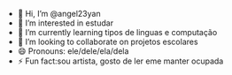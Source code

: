 - 👋 Hi, I’m @angel23yan
- 👀 I’m interested in estudar
- 🌱 I’m currently learning tipos de linguas e computação
- 💞️ I’m looking to collaborate on projetos escolares
- 😄 Pronouns: ele/dele/ela/dela
- ⚡ Fun fact:sou artista, gosto de ler eme manter ocupada

<!---
angel23yan/angel23yan is a ✨ special ✨ repository because its `README.md` (this file) appears on your GitHub profile.
You can click the Preview link to take a look at your changes.
--->
